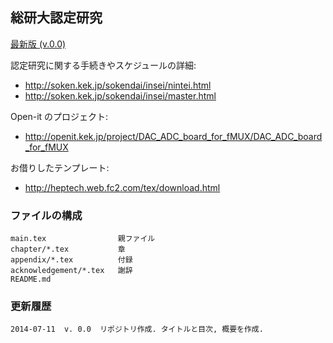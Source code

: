 総研大認定研究
--------------

[最新版 (v.0.0)](https://dl.dropboxusercontent.com/s/dcncvhd0f18wd7u/master_thesis.pdf)

認定研究に関する手続きやスケジュールの詳細:

- <http://soken.kek.jp/sokendai/insei/nintei.html>
- <http://soken.kek.jp/sokendai/insei/master.html>

Open-it のプロジェクト:

- <http://openit.kek.jp/project/DAC_ADC_board_for_fMUX/DAC_ADC_board_for_fMUX>

お借りしたテンプレート:

- <http://heptech.web.fc2.com/tex/download.html>


### ファイルの構成

    main.tex                親ファイル
	chapter/*.tex           章
	appendix/*.tex          付録
	acknowledgement/*.tex   謝辞
	README.md               


### 更新履歴

```
2014-07-11  v. 0.0  リポジトリ作成. タイトルと目次, 概要を作成.
```
